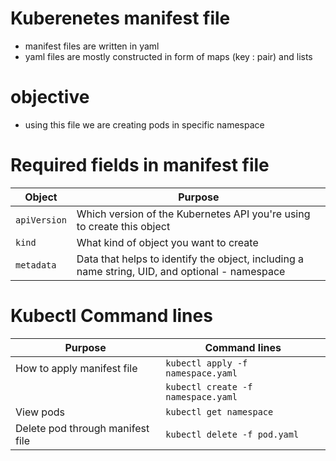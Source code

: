 # Kuberenetes manifest file

- manifest files are written in yaml
- yaml files are mostly constructed in form of maps (key : pair) and lists

# objective 

- using this file we are creating pods in specific namespace

# Required fields in manifest file

| Object       | Purpose                                                                                        |
| ------------ | ---------------------------------------------------------------------------------------------- |
| `apiVersion` | Which version of the Kubernetes API you're using to create this object                         |
| `kind`       | What kind of object you want to create                                                         |
| `metadata`   | Data that helps to identify the object, including a name string, UID, and optional - namespace |

# Kubectl Command lines

| Purpose                          | Command lines                      |
| -------------------------------- | ---------------------------------- |
| How to apply manifest file       | `kubectl apply -f namespace.yaml`  |
|                                  | `kubectl create -f namespace.yaml` |
| View pods                        | `kubectl get namespace`            |
| Delete pod through manifest file | `kubectl delete -f pod.yaml`       |
